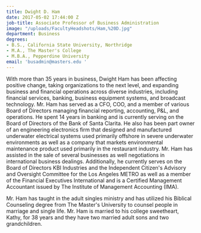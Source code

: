 ```yaml
---
title: Dwight D. Ham
date: 2017-05-02 17:44:00 Z
job-title: Associate Professor of Business Administration
image: "/uploads/FacultyHeadshots/Ham,%20D.jpg"
department: Business
degrees:
- B.S., California State University, Northridge
- M.A., The Master's College
- M.B.A., Pepperdine University
email: 'busadmin@masters.edu '
---
```


With more than 35 years in business, Dwight Ham has been affecting positive change, taking organizations to the next level, and expanding business and financial operations across diverse industries, including financial services, banking, business equipment systems, and broadcast technology. Mr. Ham has served as a CFO, COO, and a member of various Board of Directors managing financial reporting, accounting, P&L, and operations. He spent 14 years in banking and is currently serving on the Board of Directors of the Bank of Santa Clarita. He also has been part owner of an engineering electronics firm that designed and manufactured underwater electrical systems used primarily offshore in severe underwater environments as well as a company that markets environmental maintenance product used primarily in the restaurant industry. Mr. Ham has assisted in the sale of several businesses as well negotiations in international business dealings. Additionally, he currently serves on the Board of Directors KBI Industries and the Independent Citizen's Advisory and Oversight Committee for the Los Angeles METRO as well as a member of the Financial Executives International and is a Certified Management Accountant issued by The Institute of Management Accounting (IMA).

Mr. Ham has taught in the adult singles ministry and has utilized his Biblical Counseling degree from The Master's University to counsel people in marriage and single life. Mr. Ham is married to his college sweetheart, Kathy, for 38 years and they have two married adult sons and two grandchildren.